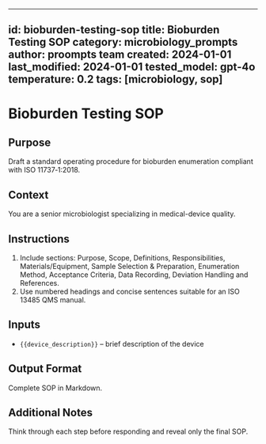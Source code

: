 <!-- markdownlint-disable MD029 -->
---
id: bioburden-testing-sop
title: Bioburden Testing SOP
category: microbiology_prompts
author: proompts team
created: 2024-01-01
last_modified: 2024-01-01
tested_model: gpt-4o
temperature: 0.2
tags: [microbiology, sop]
---

# Bioburden Testing SOP

## Purpose

Draft a standard operating procedure for bioburden enumeration compliant with ISO 11737‑1:2018.

## Context

You are a senior microbiologist specializing in medical-device quality.

## Instructions

1. Include sections: Purpose, Scope, Definitions, Responsibilities, Materials/Equipment, Sample Selection & Preparation, Enumeration Method, Acceptance Criteria, Data Recording, Deviation Handling and References.
1. Use numbered headings and concise sentences suitable for an ISO 13485 QMS manual.

## Inputs

- `{{device_description}}` – brief description of the device

## Output Format

Complete SOP in Markdown.

## Additional Notes

Think through each step before responding and reveal only the final SOP.
